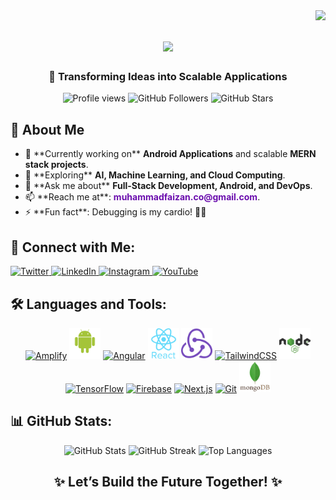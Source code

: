 <img align="right" src="https://visitor-badge.laobi.icu/badge?page_id=muhammadfaizan.muhammadfaizan" />

<h1 align="center">
    <img src="https://readme-typing-svg.herokuapp.com/?font=Righteous&size=35&center=true&vCenter=true&width=500&height=70&duration=4000&lines=Hi+There!+👋;+I'm+Muhammad!;A+Passionate+Full-Stack+Developer" />
</h1>

<h3 align="center">🚀 Transforming Ideas into Scalable Applications</h3>


<div align="center">
  <img src="https://komarev.com/ghpvc/?username=muhammadfaizan&label=Profile%20views&color=0e75b6&style=flat" alt="Profile views"/>
  <img src="https://img.shields.io/github/followers/muhammadfaizan?label=Followers" alt="GitHub Followers"/>
  <img src="https://img.shields.io/github/stars/muhammadfaizan?label=GitHub%20Stars" alt="GitHub Stars"/>
</div>


<h2>🚀 About Me</h2>

<ul>
  <li>🔭 **Currently working on** <b>Android Applications</b> and scalable <b>MERN stack projects</b>.</li>
  <li>🌱 **Exploring** <b>AI, Machine Learning, and Cloud Computing</b>.</li>
  <li>💬 **Ask me about** <b>Full-Stack Development, Android, and DevOps</b>.</li>
  <li>📫 **Reach me at**: <a href="mailto:muhammadfaizan.co@gmail.com" style="text-decoration: none; color: #6a0dad;"><b>muhammadfaizan.co@gmail.com</b></a>.</li>
  <li>⚡ **Fun fact**: Debugging is my cardio! 🚴‍♂️</li>
</ul>




<h2>🔗 Connect with Me:</h2>
<p>
  <a href="https://twitter.com/your_twitter_handle" target="_blank">
    <img src="https://img.shields.io/badge/Twitter-%231DA1F2.svg?logo=twitter&logoColor=white&style=for-the-badge" alt="Twitter"/>
  </a>
  <a href="https://linkedin.com/in/your_linkedin_handle" target="_blank">
    <img src="https://img.shields.io/badge/LinkedIn-%230A66C2.svg?logo=linkedin&logoColor=white&style=for-the-badge" alt="LinkedIn"/>
  </a>
  <a href="https://instagram.com/your_instagram_handle" target="_blank">
    <img src="https://img.shields.io/badge/Instagram-%23E4405F.svg?logo=instagram&logoColor=white&style=for-the-badge" alt="Instagram"/>
  </a>
  <a href="https://www.youtube.com/c/your_channel" target="_blank">
    <img src="https://img.shields.io/badge/YouTube-%23FF0000.svg?logo=youtube&logoColor=white&style=for-the-badge" alt="YouTube"/>
  </a>
</p>


<h2>🛠️ Languages and Tools:</h2>
<p align="center">
  <a href="https://aws.amazon.com/amplify/" target="_blank"><img src="https://docs.amplify.aws/assets/logo-dark.svg" alt="Amplify" width="50" height="50"/></a>
  <a href="https://developer.android.com" target="_blank"><img src="https://raw.githubusercontent.com/devicons/devicon/master/icons/android/android-original-wordmark.svg" alt="Android" width="50" height="50"/></a>
  <a href="https://angular.io" target="_blank"><img src="https://angular.io/assets/images/logos/angular/angular.svg" alt="Angular" width="50" height="50"/></a>
  <a href="https://reactjs.org" target="_blank"><img src="https://raw.githubusercontent.com/devicons/devicon/master/icons/react/react-original-wordmark.svg" alt="React" width="50" height="50"/></a>
  <a href="https://redux.js.org" target="_blank"><img src="https://raw.githubusercontent.com/devicons/devicon/master/icons/redux/redux-original.svg" alt="Redux" width="50" height="50"/></a>
  <a href="https://tailwindcss.com" target="_blank"><img src="https://www.vectorlogo.zone/logos/tailwindcss/tailwindcss-icon.svg" alt="TailwindCSS" width="50" height="50"/></a>
  <a href="https://nodejs.org" target="_blank"><img src="https://raw.githubusercontent.com/devicons/devicon/master/icons/nodejs/nodejs-original-wordmark.svg" alt="Node.js" width="50" height="50"/></a>
  <a href="https://www.tensorflow.org" target="_blank"><img src="https://www.vectorlogo.zone/logos/tensorflow/tensorflow-icon.svg" alt="TensorFlow" width="50" height="50"/></a>
  <a href="https://firebase.google.com" target="_blank"><img src="https://www.vectorlogo.zone/logos/firebase/firebase-icon.svg" alt="Firebase" width="50" height="50"/></a>
  <a href="https://nextjs.org" target="_blank"><img src="https://cdn.worldvectorlogo.com/logos/nextjs-2.svg" alt="Next.js" width="50" height="50"/></a>
  <a href="https://git-scm.com" target="_blank"><img src="https://www.vectorlogo.zone/logos/git-scm/git-scm-icon.svg" alt="Git" width="50" height="50"/></a>
  <a href="https://www.mongodb.com" target="_blank"><img src="https://raw.githubusercontent.com/devicons/devicon/master/icons/mongodb/mongodb-original-wordmark.svg" alt="MongoDB" width="50" height="50"/></a>
</p>


<h2>📊 GitHub Stats:</h2>
<div align="center">
  <!-- GitHub Stats -->
  <img src="https://github-readme-stats.vercel.app/api?username=muhammad&show_icons=true&theme=tokyonight&title_color=purple&icon_color=purple&text_color=a0a0a0&bg_color=0d1117" alt="GitHub Stats" width="400" />
  
  <!-- GitHub Streak -->
  <img src="https://github-readme-streak-stats.herokuapp.com/?user=muhammad&theme=tokyonight&ring=purple&fire=purple&currStreakLabel=purple" alt="GitHub Streak" width="400" />
  
  <!-- Most Used Languages -->
  <img src="https://github-readme-stats.vercel.app/api/top-langs/?username=muhammad&layout=compact&theme=tokyonight&title_color=purple&text_color=a0a0a0&bg_color=0d1117" alt="Top Languages" width="400" />
</div>



<h2 align="center">✨ Let’s Build the Future Together! ✨</h2>
